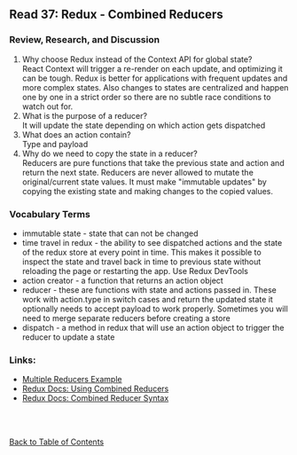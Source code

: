 ## Read 37: Redux - Combined Reducers

### Review, Research, and Discussion

1. Why choose Redux instead of the Context API for global state?  
   React Context will trigger a re-render on each update, and optimizing it can be tough. Redux is better for applications with frequent updates and more complex states. Also changes to states are centralized and happen one by one in a strict order so there are no subtle race conditions to watch out for.
1. What is the purpose of a reducer?  
   It will update the state depending on which action gets dispatched
1. What does an action contain?  
   Type and payload
1. Why do we need to copy the state in a reducer?  
   Reducers are pure functions that take the previous state and action and return the next state. Reducers are never allowed to mutate the original/current state values. It must make "immutable updates" by copying the existing state and making changes to the copied values.

### Vocabulary Terms

- immutable state - state that can not be changed
- time travel in redux - the ability to see dispatched actions and the state of the redux store at every point in time. This makes it possible to inspect the state and travel back in time to previous state without reloading the page or restarting the app. Use Redux DevTools
- action creator - a function that returns an action object
- reducer - these are functions with state and actions passed in. These work with action.type in switch cases and return the updated state it optionally needs to accept payload to work properly. Sometimes you will need to merge separate reducers before creating a store
- dispatch - a method in redux that will use an action object to trigger the reducer to update a state

### Links:

- [Multiple Reducers Example](https://www.youtube.com/watch?v=gBER4Or86hE)
- [Redux Docs: Using Combined Reducers](https://redux.js.org/recipes/structuring-reducers/using-combinereducers/)
- [Redux Docs: Combined Reducer Syntax](https://redux.js.org/api/combinereducers/)

<br>
<br>

[Back to Table of Contents](README.md)

